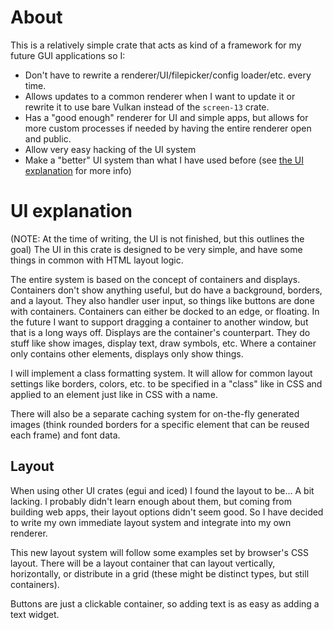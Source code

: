 # About
This is a relatively simple crate that acts as kind of a framework for my future GUI applications so
I:
- Don't have to rewrite a renderer/UI/filepicker/config loader/etc. every time.
- Allows updates to a common renderer when I want to update it or rewrite it to use bare Vulkan
    instead of the `screen-13` crate.
- Has a "good enough" renderer for UI and simple apps, but allows for more custom processes if
    needed by having the entire renderer open and public.
- Allow very easy hacking of the UI system
- Make a "better" UI system than what I have used before (see [the UI explanation](#ui-explanation)
    for more info)

# UI explanation
(NOTE: At the time of writing, the UI is not finished, but this outlines the goal)
The UI in this crate is designed to be very simple, and have some things in common with HTML layout
logic.

The entire system is based on the concept of containers and displays.
Containers don't show anything useful, but do have a background, borders, and a layout. They also
handler user input, so things like buttons are done with containers. Containers can either be docked
to an edge, or floating. In the future I want to support dragging a container to another window, but
that is a long ways off.
Displays are the container's counterpart. They do stuff like show images, display text, draw
symbols, etc. Where a container only contains other elements, displays only show things.

I will implement a class formatting system. It will allow for common layout settings like borders,
colors, etc. to be specified in a "class" like in CSS and applied to an element just like in CSS
with a name.

There will also be a separate caching system for on-the-fly generated images (think rounded borders
for a specific element that can be reused each frame) and font data.

## Layout
When using other UI crates (egui and iced) I found the layout to be... A bit lacking. I probably
didn't learn enough about them, but coming from building web apps, their layout options didn't seem
good. So I have decided to write my own immediate layout system and integrate into my own renderer.

This new layout system will follow some examples set by browser's CSS layout. There will be a layout
container that can layout vertically, horizontally, or distribute in a grid (these might be distinct
types, but still containers).

Buttons are just a clickable container, so adding text is as easy as adding a text widget.
